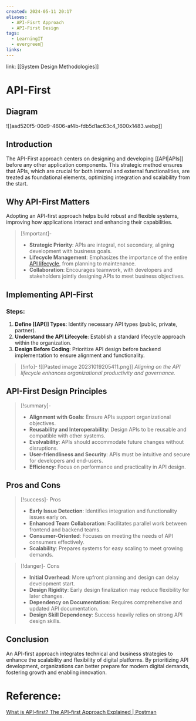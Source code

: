 ```yaml
---
created: 2024-05-11 20:17
aliases:
  - API-Fisrt Approach
  - API-First Design
tags:
  - LearningIT
  - evergreen🌳
links:
---
```


link: [[System Design Methodologies]]

# API-First

## Diagram

![[aad520f5-00d9-4606-af4b-fdb5d1ac63c4_1600x1483.webp]]

## Introduction

The API-First approach centers on designing and developing [[API|APIs]] before any other application components. This strategic method ensures that APIs, which are crucial for both internal and external functionalities, are treated as foundational elements, optimizing integration and scalability from the start.

## Why API-First Matters

Adopting an API-first approach helps build robust and flexible systems, improving how applications interact and enhancing their capabilities.

> [!important]-
> - **Strategic Priority**: APIs are integral, not secondary, aligning development with business goals.
> - **Lifecycle Management**: Emphasizes the importance of the entire [API lifecycle](https://www.postman.com/api-platform/api-lifecycle/), from planning to maintenance.
> - **Collaboration**: Encourages teamwork, with developers and stakeholders jointly designing APIs to meet business objectives.

## Implementing API-First

### Steps:
1. **Define [[API]] Types**: Identify necessary API types (public, private, partner).
2. **Understand the API Lifecycle**: Establish a standard lifecycle approach within the organization.
3. **Design Before Coding**: Prioritize API design before backend implementation to ensure alignment and functionality.

> [!info]-
> ![[Pasted image 20231019205411.png]]
> *Aligning on the API lifecycle enhances organizational productivity and governance.*

## API-First Design Principles

> [!summary]-
> - **Alignment with Goals**: Ensure APIs support organizational objectives.
> - **Reusability and Interoperability**: Design APIs to be reusable and compatible with other systems.
> - **Evolvability**: APIs should accommodate future changes without disruptions.
> - **User-friendliness and Security**: APIs must be intuitive and secure for developers and end-users.
> - **Efficiency**: Focus on performance and practicality in API design.

## Pros and Cons

> [!success]- Pros
> - **Early Issue Detection**: Identifies integration and functionality issues early on.
> - **Enhanced Team Collaboration**: Facilitates parallel work between frontend and backend teams.
> - **Consumer-Oriented**: Focuses on meeting the needs of API consumers effectively.
> - **Scalability**: Prepares systems for easy scaling to meet growing demands.


> [!danger]- Cons
> - **Initial Overhead**: More upfront planning and design can delay development start.
> - **Design Rigidity**: Early design finalization may reduce flexibility for later changes.
> - **Dependency on Documentation**: Requires comprehensive and updated API documentation.
> - **Design Skill Dependency**: Success heavily relies on strong API design skills.

## Conclusion

An API-first approach integrates technical and business strategies to enhance the scalability and flexibility of digital platforms. By prioritizing API development, organizations can better prepare for modern digital demands, fostering growth and enabling innovation.

# Reference:

[What is API-first? The API-first Approach Explained | Postman](https://www.postman.com/api-first/)